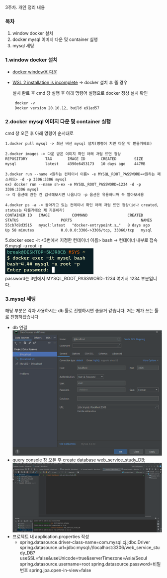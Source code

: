 3주차. 개인 정리 내용

### 목차
1. window docker 설치
2. docker mysql 이미지 다운 및 container 실행
3. mysql 세팅

### 1.window docker 설치 
 - [docker window용 다운](https://docs.docker.com/desktop/install/windows-install/)
 - [WSL 2 installation is incomplete](https://blog.nachal.com/1691) -> docker 설치 후 뜰 경우    

   설치 완료 후 cmd 창 실행 후 아래 명령어 실행으로 docker 정상 설치 확인
 
        docker -v
        Docker version 20.10.12, build e91ed57
    
### 2.docker mysql 이미지 다운 및 container 실행
cmd 창 오픈 후 아래 명령어 순서대로 <br>

    1.docker pull mysql -> 최신 버선 mysql 설치(명령어 치면 다운 막 받을거에요)

    2.docker images -> 다운 받은 이미지 확인 아래 처럼 뜨면 정상
    REPOSITORY        TAG       IMAGE ID       CREATED        SIZE
    mysql             latest    4390e6453173   10 days ago    447MB
    
    3.docker run --name <원하는 컨테이너 이름> -e MYSQL_ROOT_PASSWORD=<원하는 패스워드> -d -p 3306:3306 mysql
    ex) docker run --name sh-ex -e MYSQL_ROOT_PASSWORD=1234 -d -p 3306:3306 mysql 
    -> 각 옵션에 관한 건 검색해보시면 나옵니다 -p 옵션은 유용하니까 꼭 알아보세용

    4.docker ps -a -> 돌아가고 있는 컨테이너 확인 아래 처럼 뜨면 정상(id나 created, status는 다를거에요 제 기준이라)
    CONTAINER ID   IMAGE          COMMAND                  CREATED        STATUS                   PORTS                               NAMES
    55cb7d8d3515   mysql:latest   "docker-entrypoint.s…"   8 days ago     Up 58 minutes            0.0.0.0:3306->3306/tcp, 33060/tcp   mysql
    
    
5.docker exec -it <3번에서 지정한 컨테이너 이름> bash -> 컨테이너 내부로 접속  
6.mysql -u root -p  
![img_1.png](img_1.png)  
password는 3번에서 MYSQL_ROOT_PASSWORD=1234 여기서 1234 부분입니다.
    

### 3.mysql 세팅 
해당 부분은 각자 사용하시는 db 툴로 진행하시면 좋을거 같습니다. 저는 제가 쓰는 툴로 진행하겠습니다
- db 연결
![img_2.png](img_2.png)
- query console 창 오픈 후 create database web_service_study_DB;
![img_3.png](img_3.png)
- 프로젝트 내 application.properties 작성
  - spring.datasource.driver-class-name=com.mysql.cj.jdbc.Driver
    spring.datasource.url=jdbc:mysql://localhost:3306/web_service_study_DB?useSSL=false&useUnicode=true&serverTimezone=Asia/Seoul
    spring.datasource.username=root
    spring.datasource.password=비밀번호
    spring.jpa.open-in-view=false

    


